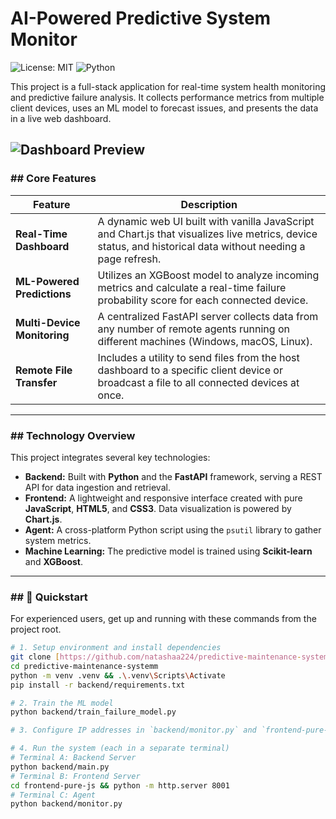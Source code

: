 # AI-Powered Predictive System Monitor

![License: MIT](https://img.shields.io/badge/License-MIT-blue.svg?style=for-the-badge)
![Python](https://img.shields.io/badge/python-3.10+-3670A0?style=for-the-badge&logo=python&logoColor=ffdd54)

This project is a full-stack application for real-time system health monitoring and predictive failure analysis. It collects performance metrics from multiple client devices, uses an ML model to forecast issues, and presents the data in a live web dashboard.

![Dashboard Preview](https://i.imgur.com/your-screenshot-url.png) 
---

### ## Core Features

| Feature                  | Description                                                                                                                                |
| ------------------------ | ------------------------------------------------------------------------------------------------------------------------------------------ |
| **Real-Time Dashboard** | A dynamic web UI built with vanilla JavaScript and Chart.js that visualizes live metrics, device status, and historical data without needing a page refresh.   |
| **ML-Powered Predictions**| Utilizes an XGBoost model to analyze incoming metrics and calculate a real-time failure probability score for each connected device. |
| **Multi-Device Monitoring** | A centralized FastAPI server collects data from any number of remote agents running on different machines (Windows, macOS, Linux).         |
| **Remote File Transfer** | Includes a utility to send files from the host dashboard to a specific client device or broadcast a file to all connected devices at once. |

---

### ## Technology Overview

This project integrates several key technologies:

* **Backend:** Built with **Python** and the **FastAPI** framework, serving a REST API for data ingestion and retrieval.
* **Frontend:** A lightweight and responsive interface created with pure **JavaScript**, **HTML5**, and **CSS3**. Data visualization is powered by **Chart.js**.
* **Agent:** A cross-platform Python script using the `psutil` library to gather system metrics.
* **Machine Learning:** The predictive model is trained using **Scikit-learn** and **XGBoost**.

---

### ## 🚀 Quickstart

For experienced users, get up and running with these commands from the project root.

```bash
# 1. Setup environment and install dependencies
git clone [https://github.com/natashaa224/predictive-maintenance-systemm.git](https://github.com/natashaa224/predictive-maintenance-systemm.git)
cd predictive-maintenance-systemm
python -m venv .venv && .\.venv\Scripts\Activate
pip install -r backend/requirements.txt

# 2. Train the ML model
python backend/train_failure_model.py

# 3. Configure IP addresses in `backend/monitor.py` and `frontend-pure-js/script.js`

# 4. Run the system (each in a separate terminal)
# Terminal A: Backend Server
python backend/main.py
# Terminal B: Frontend Server
cd frontend-pure-js && python -m http.server 8001
# Terminal C: Agent
python backend/monitor.py
